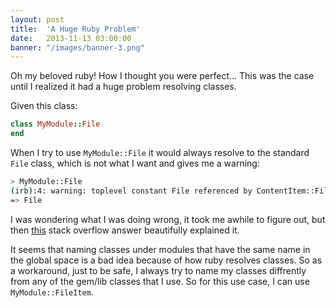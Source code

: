 ```yaml
---
layout: post
title:  'A Huge Ruby Problem'
date:   2013-11-13 03:00:00
banner: "/images/banner-3.png"
---
```



Oh my beloved ruby! How I thought you were perfect... This was the
case until I realized it had a huge problem resolving classes.

Given this class:

```ruby
class MyModule::File 
end
```

When I try to use `MyModule::File` it would always resolve to the
standard `File` class, which is not what I want and gives me a warning:

```sh
> MyModule::File
(irb):4: warning: toplevel constant File referenced by ContentItem::File
=> File
```

I was wondering what I was doing wrong, it took me awhile to figure out,
but then [this][0] stack overflow answer beautifully explained it.

It seems that naming classes under modules that have the same name in
the global space is a bad idea because of how ruby resolves classes.
So as a workaround, just to be safe, I always try to name my classes
diffrently from any of the gem/lib classes that I use. So for this use case,
I can use `MyModule::FileItem`.


[0]: http://stackoverflow.com/questions/17695557/rails-organizing-models-in-subfolders-having-warning-toplevel-constant-a-refer
